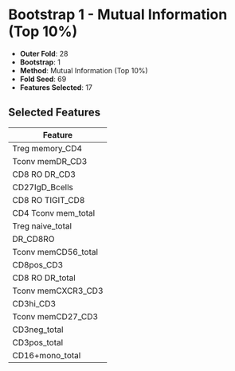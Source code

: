 # Bootstrap 1 - Mutual Information (Top 10%)

- **Outer Fold**: 28
- **Bootstrap**: 1
- **Method**: Mutual Information (Top 10%)
- **Fold Seed**: 69
- **Features Selected**: 17

## Selected Features

| Feature |
|---------|
| Treg memory_CD4 |
| Tconv memDR_CD3 |
| CD8 RO DR_CD3 |
| CD27IgD_Bcells |
| CD8 RO TIGIT_CD8 |
| CD4 Tconv mem_total |
| Treg naive_total |
| DR_CD8RO |
| Tconv memCD56_total |
| CD8pos_CD3 |
| CD8 RO DR_total |
| Tconv memCXCR3_CD3 |
| CD3hi_CD3 |
| Tconv memCD27_CD3 |
| CD3neg_total |
| CD3pos_total |
| CD16+mono_total |
